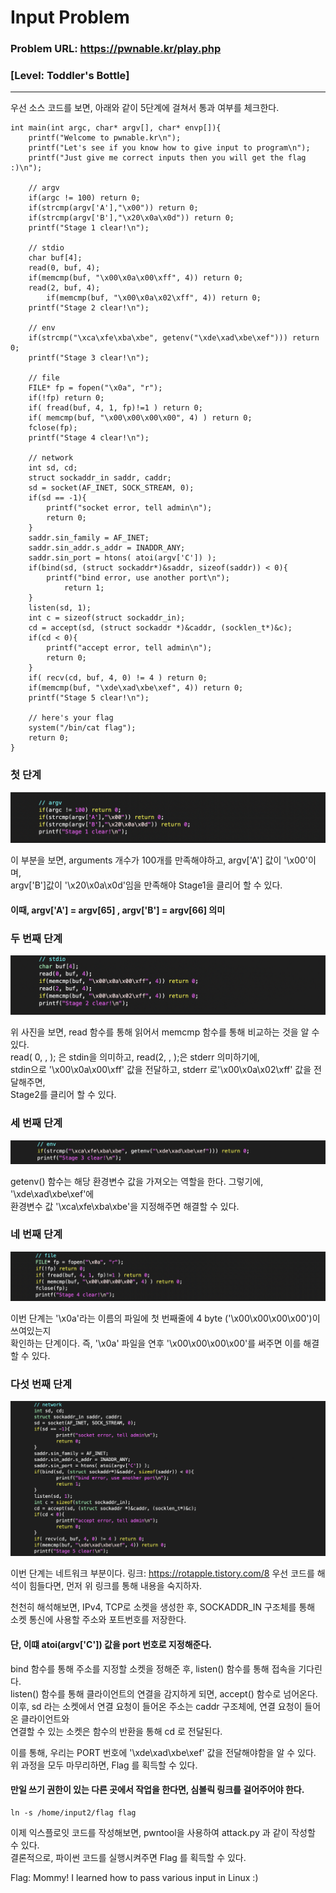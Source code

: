 # Input Problem      
     
### Problem URL: <https://pwnable.kr/play.php> <br> 
### [Level: Toddler's Bottle]       

<hr/>  

우선 소스 코드를 보면, 아래와 같이 5단계에 걸쳐서 통과 여부를 체크한다.     
    
```
int main(int argc, char* argv[], char* envp[]){
	printf("Welcome to pwnable.kr\n");
	printf("Let's see if you know how to give input to program\n");
	printf("Just give me correct inputs then you will get the flag :)\n");

	// argv
	if(argc != 100) return 0;
	if(strcmp(argv['A'],"\x00")) return 0;
	if(strcmp(argv['B'],"\x20\x0a\x0d")) return 0;
	printf("Stage 1 clear!\n");	

	// stdio
	char buf[4];
	read(0, buf, 4);
	if(memcmp(buf, "\x00\x0a\x00\xff", 4)) return 0;
	read(2, buf, 4);
        if(memcmp(buf, "\x00\x0a\x02\xff", 4)) return 0;
	printf("Stage 2 clear!\n");
	
	// env
	if(strcmp("\xca\xfe\xba\xbe", getenv("\xde\xad\xbe\xef"))) return 0;
	printf("Stage 3 clear!\n");

	// file
	FILE* fp = fopen("\x0a", "r");
	if(!fp) return 0;
	if( fread(buf, 4, 1, fp)!=1 ) return 0;
	if( memcmp(buf, "\x00\x00\x00\x00", 4) ) return 0;
	fclose(fp);
	printf("Stage 4 clear!\n");	

	// network
	int sd, cd;
	struct sockaddr_in saddr, caddr;
	sd = socket(AF_INET, SOCK_STREAM, 0);
	if(sd == -1){
		printf("socket error, tell admin\n");
		return 0;
	}
	saddr.sin_family = AF_INET;
	saddr.sin_addr.s_addr = INADDR_ANY;
	saddr.sin_port = htons( atoi(argv['C']) );
	if(bind(sd, (struct sockaddr*)&saddr, sizeof(saddr)) < 0){
		printf("bind error, use another port\n");
    		return 1;
	}
	listen(sd, 1);
	int c = sizeof(struct sockaddr_in);
	cd = accept(sd, (struct sockaddr *)&caddr, (socklen_t*)&c);
	if(cd < 0){
		printf("accept error, tell admin\n");
		return 0;
	}
	if( recv(cd, buf, 4, 0) != 4 ) return 0;
	if(memcmp(buf, "\xde\xad\xbe\xef", 4)) return 0;
	printf("Stage 5 clear!\n");

	// here's your flag
	system("/bin/cat flag");	
	return 0;
}
```  
      
### 첫 단계 

<img src="./image/1.png"/>   
    
이 부분을 보면, arguments 개수가 100개를 만족해야하고, argv['A'] 값이 '\x00'이며,   
argv['B']값이 '\x20\x0a\x0d'임을 만족해야 Stage1을 클리어 할 수 있다.    

#### 이때, argv['A'] = argv[65] , argv['B'] = argv[66] 의미  


### 두 번째 단계 

<img src="./image/2.png"/>    
    
위 사진을 보면, read 함수를 통해 읽어서 memcmp 함수를 통해 비교하는 것을 알 수 있다.    
read( 0, , ); 은 stdin을 의미하고, read(2, , );은 stderr 의미하기에,   
stdin으로 '\x00\x0a\x00\xff' 값을 전달하고, stderr 로'\x00\x0a\x02\xff' 값을 전달해주면,    
Stage2를 클리어 할 수 있다.     

### 세 번째 단계   

<img src="./image/3.png"/>  
     
getenv() 함수는 해당 환경변수 값을 가져오는 역할을 한다. 그렇기에, '\xde\xad\xbe\xef'에    
환경변수 값 '\xca\xfe\xba\xbe'을 지정해주면 해결할 수 있다.   

### 네 번째 단계  

<img src="./image/4.png"/> 

이번 단계는 '\x0a'라는 이름의 파일에 첫 번째줄에 4 byte ('\x00\x00\x00\x00')이 쓰여있는지   
확인하는 단계이다. 즉, '\x0a' 파일을 연후 '\x00\x00\x00\x00'를 써주면 이를 해결할 수 있다.    
    
### 다섯 번째 단계  
    
<img src="./image/5.png"/>    
   
이번 단계는 네트워크 부분이다. 링크: <https://rotapple.tistory.com/8> 
우선 코드를 해석이 힘들다면, 먼저 위 링크를 통해 내용을 숙지하자.    
   
천천히 해석해보면, IPv4, TCP로 소켓을 생성한 후, SOCKADDR_IN 구조체를 통해  
소켓 통신에 사용할 주소와 포트번호를 저장한다. 
    
#### 단, 이떄 atoi(argv['C']) 값을 port 번호로 지정해준다.  

bind 함수를 통해 주소를 지정할 소켓을 정해준 후, listen() 함수를 통해 접속을 기다린다.   
listen() 함수를 통해 클라이언트의 연결을 감지하게 되면, accept() 함수로 넘어온다.   
이후, sd 라는 소켓에서 연결 요청이 들어온 주소는 caddr 구조체에, 연결 요청이 들어온 클라이언트와   
연결할 수 있는 소켓은 함수의 반환을 통해 cd 로 전달된다.  

이를 통해, 우리는 PORT 번호에 '\xde\xad\xbe\xef' 값을 전달해야함을 알 수 있다.  
위 과정을 모두 마무리하면, Flag 를 획득할 수 있다.  
     
#### 만일 쓰기 권한이 있는 다른 곳에서 작업을 한다면, 심볼릭 링크를 걸어주어야 한다.    
```   
ln -s /home/input2/flag flag
```   

이제 익스플로잇 코드를 작성해보면, pwntool을 사용하여 attack.py 과 같이 작성할 수 있다.  
결론적으로, 파이썬 코드를 실행시켜주면 Flag 를 획득할 수 있다.      

Flag: Mommy! I learned how to pass various input in Linux :)  
 
